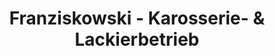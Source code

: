 ---
title: "Franziskowski - Karosserie- & Lackierbetrieb"
url: /essen/franziskowski-karosserie-und-lackierbetrieb/
shop: Autowerkstatt
---